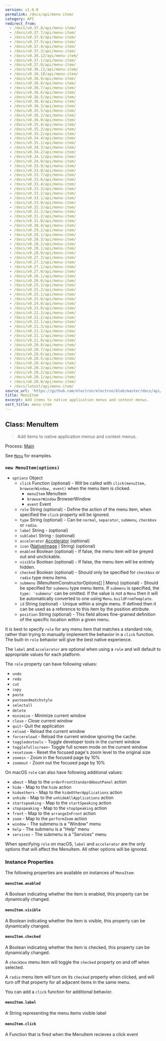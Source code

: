```yaml
---
version: v1.6.0
permalink: /docs/api/menu-item/
category: API
redirect_from:
  - /docs/v0.37.8/api/menu-item/
  - /docs/v0.37.7/api/menu-item/
  - /docs/v0.37.6/api/menu-item/
  - /docs/v0.37.5/api/menu-item/
  - /docs/v0.37.4/api/menu-item/
  - /docs/v0.37.3/api/menu-item/
  - /docs/v0.36.12/api/menu-item/
  - /docs/v0.37.1/api/menu-item/
  - /docs/v0.37.0/api/menu-item/
  - /docs/v0.36.11/api/menu-item/
  - /docs/v0.36.10/api/menu-item/
  - /docs/v0.36.9/api/menu-item/
  - /docs/v0.36.8/api/menu-item/
  - /docs/v0.36.7/api/menu-item/
  - /docs/v0.36.6/api/menu-item/
  - /docs/v0.36.5/api/menu-item/
  - /docs/v0.36.4/api/menu-item/
  - /docs/v0.36.3/api/menu-item/
  - /docs/v0.35.5/api/menu-item/
  - /docs/v0.36.2/api/menu-item/
  - /docs/v0.36.0/api/menu-item/
  - /docs/v0.35.4/api/menu-item/
  - /docs/v0.35.3/api/menu-item/
  - /docs/v0.35.2/api/menu-item/
  - /docs/v0.34.4/api/menu-item/
  - /docs/v0.35.1/api/menu-item/
  - /docs/v0.34.3/api/menu-item/
  - /docs/v0.34.2/api/menu-item/
  - /docs/v0.34.1/api/menu-item/
  - /docs/v0.34.0/api/menu-item/
  - /docs/v0.33.9/api/menu-item/
  - /docs/v0.33.8/api/menu-item/
  - /docs/v0.33.7/api/menu-item/
  - /docs/v0.33.6/api/menu-item/
  - /docs/v0.33.4/api/menu-item/
  - /docs/v0.33.3/api/menu-item/
  - /docs/v0.33.2/api/menu-item/
  - /docs/v0.33.1/api/menu-item/
  - /docs/v0.33.0/api/menu-item/
  - /docs/v0.32.3/api/menu-item/
  - /docs/v0.32.2/api/menu-item/
  - /docs/v0.31.2/api/menu-item/
  - /docs/v0.31.0/api/menu-item/
  - /docs/v0.30.4/api/menu-item/
  - /docs/v0.29.2/api/menu-item/
  - /docs/v0.29.1/api/menu-item/
  - /docs/v0.28.3/api/menu-item/
  - /docs/v0.28.2/api/menu-item/
  - /docs/v0.28.1/api/menu-item/
  - /docs/v0.28.0/api/menu-item/
  - /docs/v0.27.3/api/menu-item/
  - /docs/v0.27.2/api/menu-item/
  - /docs/v0.27.1/api/menu-item/
  - /docs/v0.27.0/api/menu-item/
  - /docs/v0.26.1/api/menu-item/
  - /docs/v0.26.0/api/menu-item/
  - /docs/v0.25.3/api/menu-item/
  - /docs/v0.25.2/api/menu-item/
  - /docs/v0.25.1/api/menu-item/
  - /docs/v0.25.0/api/menu-item/
  - /docs/v0.24.0/api/menu-item/
  - /docs/v0.23.0/api/menu-item/
  - /docs/v0.22.3/api/menu-item/
  - /docs/v0.22.2/api/menu-item/
  - /docs/v0.22.1/api/menu-item/
  - /docs/v0.21.3/api/menu-item/
  - /docs/v0.21.2/api/menu-item/
  - /docs/v0.21.1/api/menu-item/
  - /docs/v0.21.0/api/menu-item/
  - /docs/v0.20.8/api/menu-item/
  - /docs/v0.20.7/api/menu-item/
  - /docs/v0.20.6/api/menu-item/
  - /docs/v0.20.5/api/menu-item/
  - /docs/v0.20.4/api/menu-item/
  - /docs/v0.20.3/api/menu-item/
  - /docs/v0.20.2/api/menu-item/
  - /docs/v0.20.1/api/menu-item/
  - /docs/v0.20.0/api/menu-item/
  - /docs/latest/api/menu-item/
source_url: 'https://github.com/electron/electron/blob/master/docs/api/menu-item.md'
title: MenuItem
excerpt: Add items to native application menus and context menus.
sort_title: menu-item
---
```

## Class: MenuItem

> Add items to native application menus and context menus.

Process: [Main]({{site.baseurl}}/docs/glossary#main-process)

See [`Menu`]({{site.baseurl}}/docs/api/menu) for examples.

### `new MenuItem(options)`

*   `options` Object
    *   `click` Function (optional) - Will be called with `click(menuItem, browserWindow, event)` when the menu item is clicked.
        *   `menuItem` MenuItem
        *   `browserWindow` BrowserWindow
        *   `event` Event
    *   `role` String (optional) - Define the action of the menu item, when specified the `click` property will be ignored.
    *   `type` String (optional) - Can be `normal`, `separator`, `submenu`, `checkbox` or `radio`.
    *   `label` String - (optional)
    *   `sublabel` String - (optional)
    *   `accelerator` [Accelerator]({{site.baseurl}}/docs/api/accelerator) (optional)
    *   `icon` ([NativeImage]({{site.baseurl}}/docs/api/native-image) &#124; String) (optional)
    *   `enabled` Boolean (optional) - If false, the menu item will be greyed out and unclickable.
    *   `visible` Boolean (optional) - If false, the menu item will be entirely hidden.
    *   `checked` Boolean (optional) - Should only be specified for `checkbox` or `radio` type menu items.
    *   `submenu` (MenuItemConstructorOptions[] &#124; Menu) (optional) - Should be specified for `submenu` type menu items. If `submenu` is specified, the `type: 'submenu'` can be omitted. If the value is not a `Menu` then it will be automatically converted to one using `Menu.buildFromTemplate`.
    *   `id` String (optional) - Unique within a single menu. If defined then it can be used as a reference to this item by the position attribute.
    *   `position` String (optional) - This field allows fine-grained definition of the specific location within a given menu.

It is best to specify `role` for any menu item that matches a standard role, rather than trying to manually implement the behavior in a `click` function. The built-in `role` behavior will give the best native experience.

The `label` and `accelerator` are optional when using a `role` and will default to appropriate values for each platform.

The `role` property can have following values:

*   `undo`
*   `redo`
*   `cut`
*   `copy`
*   `paste`
*   `pasteandmatchstyle`
*   `selectall`
*   `delete`
*   `minimize` - Minimize current window
*   `close` - Close current window
*   `quit`- Quit the application
*   `reload` - Reload the current window
*   `forcereload` - Reload the current window ignoring the cache.
*   `toggledevtools` - Toggle developer tools in the current window
*   `togglefullscreen`- Toggle full screen mode on the current window
*   `resetzoom` - Reset the focused page's zoom level to the original size
*   `zoomin` - Zoom in the focused page by 10%
*   `zoomout` - Zoom out the focused page by 10%

On macOS `role` can also have following additional values:

*   `about` - Map to the `orderFrontStandardAboutPanel` action
*   `hide` - Map to the `hide` action
*   `hideothers` - Map to the `hideOtherApplications` action
*   `unhide` - Map to the `unhideAllApplications` action
*   `startspeaking` - Map to the `startSpeaking` action
*   `stopspeaking` - Map to the `stopSpeaking` action
*   `front` - Map to the `arrangeInFront` action
*   `zoom` - Map to the `performZoom` action
*   `window` - The submenu is a "Window" menu
*   `help` - The submenu is a "Help" menu
*   `services` - The submenu is a "Services" menu

When specifying `role` on macOS, `label` and `accelerator` are the only options that will affect the MenuItem. All other options will be ignored.

### Instance Properties

The following properties are available on instances of `MenuItem`:

#### `menuItem.enabled`

A Boolean indicating whether the item is enabled, this property can be dynamically changed.

#### `menuItem.visible`

A Boolean indicating whether the item is visible, this property can be dynamically changed.

#### `menuItem.checked`

A Boolean indicating whether the item is checked, this property can be dynamically changed.

A `checkbox` menu item will toggle the `checked` property on and off when selected.

A `radio` menu item will turn on its `checked` property when clicked, and will turn off that property for all adjacent items in the same menu.

You can add a `click` function for additional behavior.

#### `menuItem.label`

A String representing the menu items visible label

#### `menuItem.click`

A Function that is fired when the MenuItem recieves a click event
